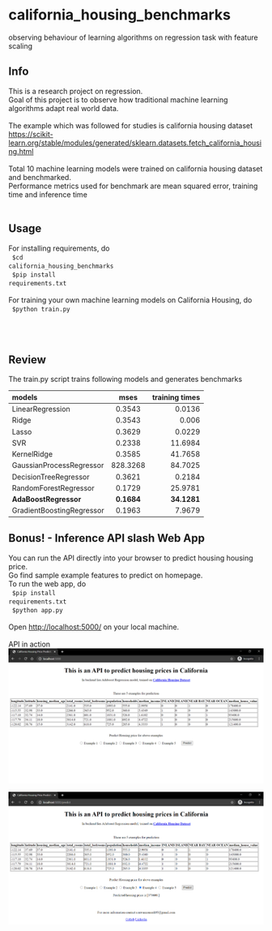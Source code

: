 # california_housing_benchmarks
observing behaviour of learning algorithms on regression task with feature scaling
## Info
This is a research project on regression. <br>
Goal of this project is to observe how traditional machine learning algorithms adapt real world data.<br><br>
The example which was followed for studies is california housing dataset <br>https://scikit-learn.org/stable/modules/generated/sklearn.datasets.fetch_california_housing.html<br><br>
Total 10 machine learning models were trained on california housing dataset and benchmarked.<br>
Performance metrics used for benchmark are mean squared error, training time and inference time
<br><br>
## Usage
For installing requirements, do<br>
<code>
$cd california_housing_benchmarks
</code><br>
<code>
$pip install requirements.txt
</code><br><br>
For training your own machine learning models on California Housing, do<br>
<code>
$python train.py<br>
</code><br><br>

## Review
The train.py script trains following models and generates benchmarks<br>

| models      | mses | training times     | 
| :---        |    :----:   |          ---: | 
| LinearRegression      | 0.3543       | 0.0136   | 
| Ridge   | 0.3543        |    0.006   | 
|Lasso |0.3629 | 0.0229| 
| SVR | 0.2338| 11.6984| 
| KernelRidge |0.3585 | 41.7658| 
| GaussianProcessRegressor |828.3268 |84.7025 | 
| DecisionTreeRegressor |0.3621 |0.2184 | 
| RandomForestRegressor |0.1729 |25.9781 | 
| <b>AdaBoostRegressor |<b>0.1684 |<b>34.1281 | 
| GradientBoostingRegressor | 0.1963|7.9679 | 


## Bonus! - Inference API slash Web App
You can run the API directly into your browser to predict housing housing price.<br>
Go find sample example features to predict on homepage.<br>
To run the web app, do<br>
<code>
$pip install requirements.txt
</code><br>
<code>
$python app.py
</code><br><br>
Open [http://localhost:5000/](http://localhost:5000/) on your local machine.<br><br>
API in action<br>
![image](https://github.com/sonwanesuresh95/california_housing_benchmarks/blob/master/root.png "homepage")

![image](https://github.com/sonwanesuresh95/california_housing_benchmarks/blob/master/predict.png "predict")
